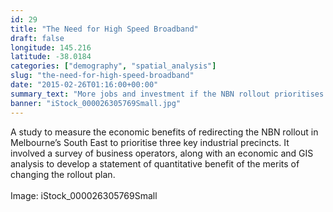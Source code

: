 ```yaml
---
id: 29
title: "The Need for High Speed Broadband"
draft: false
longitude: 145.216
latitude: -38.0184
categories: ["demography", "spatial_analysis"]
slug: "the-need-for-high-speed-broadband"
date: "2015-02-26T01:16:00+00:00"
summary_text: "More jobs and investment if the NBN rollout prioritises business precincts over residential in Melbourne's South East"
banner: "iStock_000026305769Small.jpg"
---
```


<span>A study to measure the economic benefits of redirecting the NBN rollout in Melbourne’s South East to prioritise three key industrial precincts. It involved a survey of business operators, along with an economic and GIS analysis to develop a statement of quantitative benefit of the merits of changing the rollout plan.<br><br><span class="wysiwyg-color-silver">Image: iStock_000026305769Small</span></span>
